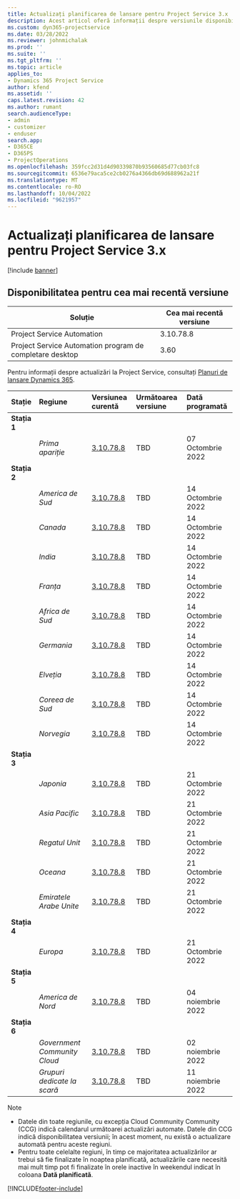 ```yaml
---
title: Actualizați planificarea de lansare pentru Project Service 3.x
description: Acest articol oferă informații despre versiunile disponibile și viitoare ale Dynamics 365 Project Service Automation.
ms.custom: dyn365-projectservice
ms.date: 03/28/2022
ms.reviewer: johnmichalak
ms.prod: ''
ms.suite: ''
ms.tgt_pltfrm: ''
ms.topic: article
applies_to:
- Dynamics 365 Project Service
author: kfend
ms.assetid: ''
caps.latest.revision: 42
ms.author: rumant
search.audienceType:
- admin
- customizer
- enduser
search.app:
- D365CE
- D365PS
- ProjectOperations
ms.openlocfilehash: 359fcc2d31d4d90339870b93560685d77cb03fc8
ms.sourcegitcommit: 6536e79aca5ce2cb0276a4366db69d688962a21f
ms.translationtype: MT
ms.contentlocale: ro-RO
ms.lasthandoff: 10/04/2022
ms.locfileid: "9621957"
---
```

# <a name="update-release-schedule-for-project-service-3x"></a>Actualizați planificarea de lansare pentru Project Service 3.x

[!include [banner](../includes/psa-now-project-operations.md)]

## <a name="latest-version-availability"></a>Disponibilitatea pentru cea mai recentă versiune

| Soluție  | Cea mai recentă versiune |
|-------|----|
| Project Service Automation    | 3.10.78.8 |
| Project Service Automation program de completare desktop                | 3.60          |

Pentru informații despre actualizări la Project Service, consultați [Planuri de lansare Dynamics 365](/dynamics365/release-plans/). 

| Stație  | Regiune | Versiunea curentă | Următoarea versiune |  Dată programată
| :---   | :---   | :---   | :---   |:---   |         
|<strong>Stația 1</strong> | |  |  | |
| | <i>Prima apariție</i> | [3.10.78.8](whats-new-ur-47.md)| TBD | 07 Octombrie 2022
|<strong>Stația 2</strong> | |  |  | |
| | <i>America de Sud</i> | [3.10.78.8](whats-new-ur-47.md) | TBD | 14 Octombrie 2022
| | <i>Canada</i> | [3.10.78.8](whats-new-ur-47.md) | TBD | 14 Octombrie 2022
| | <i>India</i> | [3.10.78.8](whats-new-ur-47.md) | TBD | 14 Octombrie 2022
| | <i>Franța</i> | [3.10.78.8](whats-new-ur-47.md) | TBD | 14 Octombrie 2022
| | <i>Africa de Sud</i> | [3.10.78.8](whats-new-ur-47.md) | TBD | 14 Octombrie 2022
| | <i>Germania</i> | [3.10.78.8](whats-new-ur-47.md) | TBD | 14 Octombrie 2022
| | <i>Elveția</i> | [3.10.78.8](whats-new-ur-47.md) | TBD | 14 Octombrie 2022
| | <i>Coreea de Sud</i> | [3.10.78.8](whats-new-ur-47.md) | TBD | 14 Octombrie 2022
| | <i>Norvegia</i> | [3.10.78.8](whats-new-ur-47.md) | TBD | 14 Octombrie 2022
|<strong>Stația 3</strong> | |  |  | |
| | <i>Japonia</i> | [3.10.78.8](whats-new-ur-47.md) | TBD | 21 Octombrie 2022
| | <i>Asia Pacific</i> | [3.10.78.8](whats-new-ur-47.md) | TBD | 21 Octombrie 2022
| | <i>Regatul Unit</i> | [3.10.78.8](whats-new-ur-47.md) | TBD | 21 Octombrie 2022
| | <i>Oceana</i> | [3.10.78.8](whats-new-ur-47.md) | TBD | 21 Octombrie 2022
| | <i>Emiratele Arabe Unite</i> | [3.10.78.8](whats-new-ur-47.md) | TBD | 21 Octombrie 2022
|<strong>Stația 4</strong> | |  |  | |
| | <i>Europa</i> | [3.10.78.8](whats-new-ur-47.md) | TBD | 21 Octombrie 2022
|<strong>Stația 5</strong> | |  |  | |
| | <i>America de Nord</i> | [3.10.78.8](whats-new-ur-47.md) | TBD | 04 noiembrie 2022
|<strong>Stația 6</strong> | |  |  | |
| | <i>Government Community Cloud</i> | [3.10.78.8](whats-new-ur-47.md) | TBD | 02 noiembrie 2022
| | <i>Grupuri dedicate la scară</i> | [3.10.78.8](whats-new-ur-47.md) | TBD | 11 noiembrie 2022




>[!Note]
> - Datele din toate regiunile, cu excepția Cloud Community Community (CCG) indică calendarul următoarei actualizări automate. Datele din CCG indică disponibilitatea versiunii; în acest moment, nu există o actualizare automată pentru aceste regiuni.
> - Pentru toate celelalte regiuni, în timp ce majoritatea actualizărilor ar trebui să fie finalizate în noaptea planificată, actualizările care necesită mai mult timp pot fi finalizate în orele inactive în weekendul indicat în coloana **Dată planificată**.


[!INCLUDE[footer-include](../includes/footer-banner.md)]

